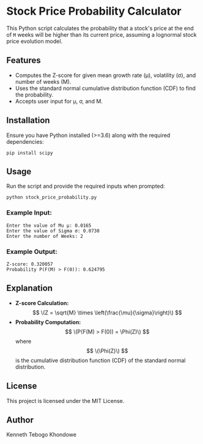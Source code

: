 # Stock Price Probability Calculator

This Python script calculates the probability that a stock's price at the end of `M` weeks will be higher than its current price, assuming a lognormal stock price evolution model.

## Features

- Computes the Z-score for given mean growth rate (μ), volatility (σ), and number of weeks (M).
- Uses the standard normal cumulative distribution function (CDF) to find the probability.
- Accepts user input for μ, σ, and M.

## Installation

Ensure you have Python installed (>=3.6) along with the required dependencies:

```
pip install scipy
```

## Usage

Run the script and provide the required inputs when prompted:

```
python stock_price_probability.py
```

### Example Input:

```
Enter the value of Mu μ: 0.0165
Enter the value of Sigma σ: 0.0730
Enter the number of Weeks: 2
```

### Example Output:

```
Z-score: 0.320057
Probability P(F(M) > F(0)): 0.624795
```

## Explanation

- **Z-score Calculation:**
  $$ \(Z = \sqrt{M} \times \left(\frac{\mu}{\sigma}\right)\) $$
- **Probability Computation:**
  $$ \(P(F(M) > F(0)) = \Phi(Z)\) $$
   where
  $$ \(\Phi(Z)\) $$ is the cumulative distribution function (CDF) of the standard normal distribution.

## License

This project is licensed under the MIT License.

## Author

Kenneth Tebogo Khondowe

